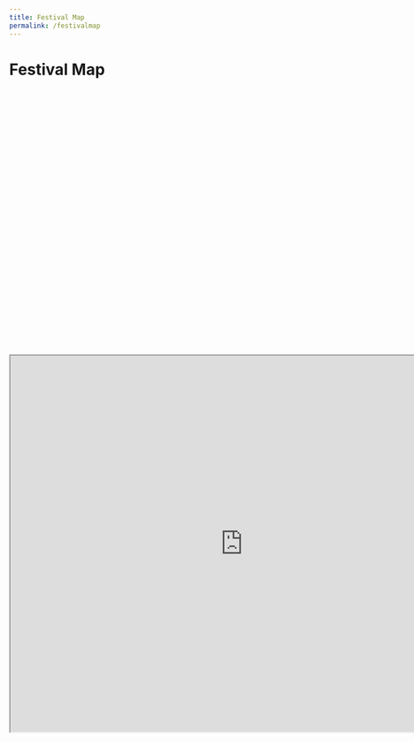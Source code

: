 ```yaml
---
title: Festival Map
permalink: /festivalmap
---
```

<!DOCTYPE html>
<html>
<body>

<h1>Festival Map</h1>

<div id="googleMap" style="width:100%;height:480px;"></div>
<script>
function myMap() {
var mapProp= {
    top:new google.maps.LatLng(51.508742,-0.120850),
    zoom:4,
};
var map=new google.maps.Map(document.getElementById("googleMap"),mapProp);
}
</script>

<iframe src="https://www.google.com/maps/d/embed?mid=1iocybSAgqXITlJxyuPm-Vo-BxEwqcVc&ehbc=2E312F" width="840" height="680"></iframe>

</body>
</html>
